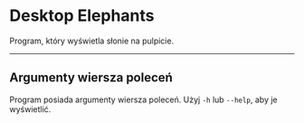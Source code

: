 # Desktop Elephants
Program, który wyświetla słonie na pulpicie.

---

## Argumenty wiersza poleceń
Program posiada argumenty wiersza poleceń. Użyj `-h` lub `--help`, aby je wyświetlić.
